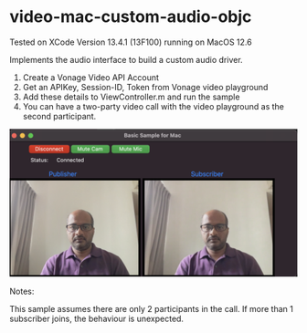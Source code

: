 # video-mac-custom-audio-objc

Tested on XCode Version 13.4.1 (13F100) running on MacOS 12.6

Implements the audio interface to build a custom audio driver.

1. Create a Vonage Video API Account
2. Get an APIKey, Session-ID, Token from Vonage video playground
3. Add these details to ViewController.m and run the sample
4. You can have a two-party video call with the video playground as the second participant.

![Sample](Mac-Basic-Sample.png?raw=true "Sample App")

Notes:

This sample assumes there are only 2 participants in the call. If more than 1 subscriber joins, the behaviour is unexpected.
